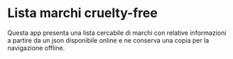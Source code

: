 Lista marchi cruelty-free
=========================

Questa app presenta una lista cercabile di marchi con relative informazioni a
partire da un json disponibile online e ne conserva una copia per la
navigazione offline.
